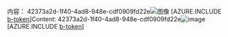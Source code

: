 <span data-ttu-id="0b27d-101">内容： 42373a2d-1f40-4ad8-948e-cdf0909fd22e![图像](20827d7b-1dc4-4dc5-90dc-b618e5221ad8.png)
[AZURE.INCLUDE [b-token](588cb31d-96fa-4fab-8648-312b14ce3ce2.md)]</span><span class="sxs-lookup"><span data-stu-id="0b27d-101">Content: 42373a2d-1f40-4ad8-948e-cdf0909fd22e![image](20827d7b-1dc4-4dc5-90dc-b618e5221ad8.png)
[AZURE.INCLUDE [b-token](588cb31d-96fa-4fab-8648-312b14ce3ce2.md)]</span></span>
